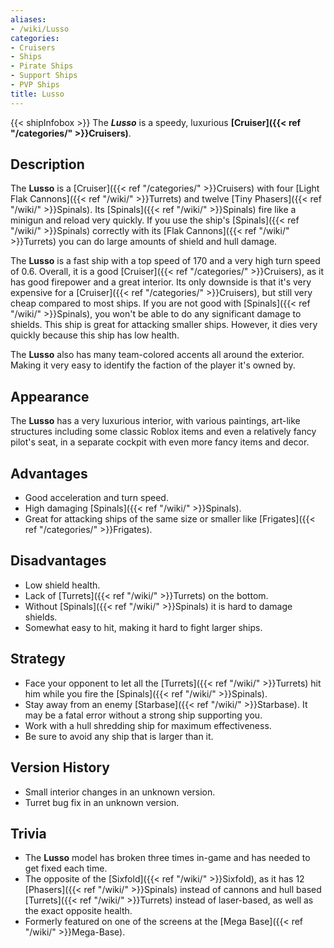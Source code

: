 ```yaml
---
aliases:
- /wiki/Lusso
categories:
- Cruisers
- Ships
- Pirate Ships
- Support Ships
- PVP Ships
title: Lusso
---
```


{{< shipInfobox >}} The **_Lusso_** is a speedy, luxurious **[Cruiser]({{< ref "/categories/" >}}Cruisers)**. 

## Description

The **Lusso** is a [Cruiser]({{< ref "/categories/" >}}Cruisers) with four [Light Flak Cannons]({{< ref "/wiki/" >}}Turrets) and twelve [Tiny Phasers]({{< ref "/wiki/" >}}Spinals). Its [Spinals]({{< ref "/wiki/" >}}Spinals) fire like a minigun and reload very quickly. If you use the ship's [Spinals]({{< ref "/wiki/" >}}Spinals) correctly with its [Flak Cannons]({{< ref "/wiki/" >}}Turrets) you can do large amounts of shield and hull damage.

The **Lusso** is a fast ship with a top speed of 170 and a very high turn speed of 0.6. Overall, it is a good [Cruiser]({{< ref "/categories/" >}}Cruisers), as it has good firepower and a great interior. Its only downside is that it's very expensive for a [Cruiser]({{< ref "/categories/" >}}Cruisers), but still very cheap compared to most ships. If you are not good with [Spinals]({{< ref "/wiki/" >}}Spinals), you won't be able to do any significant damage to shields. This ship is great for attacking smaller ships. However, it dies very quickly because this ship has low health.

The **Lusso** also has many team-colored accents all around the exterior. Making it very easy to identify the faction of the player it's owned by.

## Appearance

The **Lusso** has a very luxurious interior, with various paintings, art-like structures including some classic Roblox items and even a relatively fancy pilot's seat, in a separate cockpit with even more fancy items and decor.

## Advantages

- Good acceleration and turn speed.
- High damaging [Spinals]({{< ref "/wiki/" >}}Spinals).
- Great for attacking ships of the same size or smaller like [Frigates]({{< ref "/categories/" >}}Frigates).

## Disadvantages

- Low shield health.
- Lack of [Turrets]({{< ref "/wiki/" >}}Turrets) on the bottom.
- Without [Spinals]({{< ref "/wiki/" >}}Spinals) it is hard to damage shields.
- Somewhat easy to hit, making it hard to fight larger ships.

## Strategy

- Face your opponent to let all the [Turrets]({{< ref "/wiki/" >}}Turrets) hit him while you fire the [Spinals]({{< ref "/wiki/" >}}Spinals).
- Stay away from an enemy [Starbase]({{< ref "/wiki/" >}}Starbase). It may be a fatal error without a strong ship supporting you.
- Work with a hull shredding ship for maximum effectiveness.
- Be sure to avoid any ship that is larger than it.

## Version History 

- Small interior changes in an unknown version.
- Turret bug fix in an unknown version.

## Trivia

- The **Lusso** model has broken three times in-game and has needed to get fixed each time.
- The opposite of the [Sixfold]({{< ref "/wiki/" >}}Sixfold), as it has 12 [Phasers]({{< ref "/wiki/" >}}Spinals) instead of cannons and hull based [Turrets]({{< ref "/wiki/" >}}Turrets) instead of laser-based, as well as the exact opposite health.
- Formerly featured on one of the screens at the [Mega Base]({{< ref "/wiki/" >}}Mega-Base).